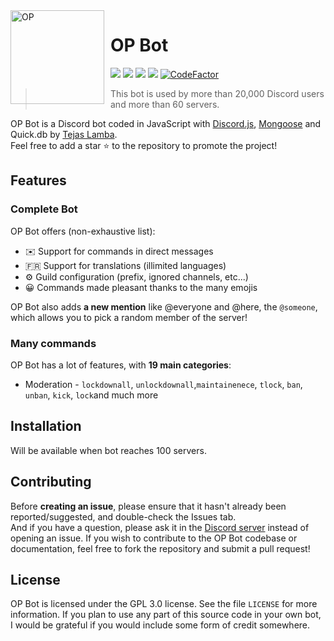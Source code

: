 
<img width="150" height="150" align="left" style="float: left; margin: 0 10px 0 0;" alt="OP" src="https://user-images.githubusercontent.com/73745640/118933105-7115f800-b966-11eb-8386-704156974d41.png">  

# OP Bot

[![](https://img.shields.io/discord/565048515357835264.svg?logo=discord&colorB=7289DA&label=OP%20Support)](https://discord.gg/QUeKG73UZ6)
[![](https://img.shields.io/discord/568120814776614924.svg?logo=discord&colorB=00BFFF&label=OP%20Website)](https://op.thedv.id/)
[![](https://img.shields.io/badge/discord.js-v12.5.3-blue.svg?logo=npm)](https://github.com/discordjs)
[![](https://img.shields.io/badge/patreon-donate-orange.svg)](https://discord.gg/QUeKG73UZ6)
[![CodeFactor](https://www.codefactor.io/repository/github/tajumodding/op-bot/badge)](https://www.codefactor.io/repository/github/tajumodding/op-bot)

> This bot is used by more than 20,000 Discord users and more than 60 servers.

OP Bot is a Discord bot coded in JavaScript with [Discord.js](https://discord.js.org), [Mongoose](https://mongoosejs.com/docs/api.html) and Quick.db by [Tejas Lamba](https://github.com/TajuModding).  
Feel free to add a star ⭐ to the repository to promote the project!

## Features

### Complete Bot

OP Bot offers (non-exhaustive list):
*   ✉️ Support for commands in direct messages
*   🇫🇷 Support for translations (illimited languages)
*   ⚙️ Guild configuration (prefix, ignored channels, etc...)
*   😀 Commands made pleasant thanks to the many emojis


OP Bot also adds **a new mention** like @everyone and @here, the `@someone`, which allows you to pick a random member of the server!

### Many commands

OP Bot has a lot of features, with **19 main categories**:

* Moderation - `lockdownall`, `unlockdownall`,`maintainenece`, `tlock`, `ban`, `unban`, `kick`, `lock`and much more 







## Installation
Will be available when bot reaches 100 servers.

## Contributing

Before **creating an issue**, please ensure that it hasn't already been reported/suggested, and double-check the Issues tab.   
And if you have a question, please ask it in the [Discord server](https://discord.gg/QUeKG73UZ6) instead of opening an issue.
If you wish to contribute to the OP Bot codebase or documentation, feel free to fork the repository and submit a pull request!

## License

OP Bot is licensed under the GPL 3.0 license. See the file `LICENSE` for more information. If you plan to use any part of this source code in your own bot, I would be grateful if you would include some form of credit somewhere.
